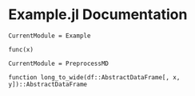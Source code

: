 # Example.jl Documentation

```@meta
CurrentModule = Example
```

```@docs
func(x)
```




```@meta
CurrentModule = PreprocessMD
```

```@docs
function long_to_wide(df::AbstractDataFrame[, x, y])::AbstractDataFrame
```
